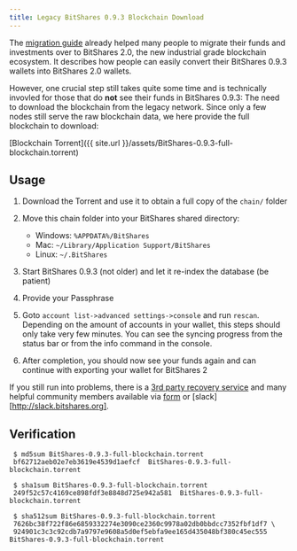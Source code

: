 ```yaml
---
title: Legacy BitShares 0.9.3 Blockchain Download
---
```


The [migration guide](http://docs.bitshares.eu/bitshares/migration/) already helped many people to migrate their funds and investments over to BitShares 2.0, the new industrial grade blockchain ecosystem. It describes how people can easily convert their BitShares 0.9.3 wallets into BitShares 2.0 wallets.

However, one crucial step still takes quite some time and is technically invovled for those that do **not** see their funds in BitShares 0.9.3: The need to download the blockchain from the legacy network.
Since only a few nodes still serve the raw blockchain data, we here provide the full blockchain to download:

[Blockchain Torrent]({{ site.url }}/assets/BitShares-0.9.3-full-blockchain.torrent)

<!--more-->

Usage
-----

1. Download the Torrent and use it to obtain a full copy of the `chain/` folder
2. Move this chain folder into your BitShares shared directory:

   * Windows: `%APPDATA%/BitShares`
   * Mac: `~/Library/Application Support/BitShares`
   * Linux: `~/.BitShares`

3. Start BitShares 0.9.3 (not older) and let it re-index the database (be patient)
4. Provide your Passphrase
5. Goto `account list->advanced settings->console` and run `rescan`. Depending on the amount of accounts in your wallet, this steps should only take very few minutes. You can see the syncing progress from the status bar or from the info command in the console.
6. After completion, you should now see your funds again and can continue with exporting your wallet for BitShares 2

If you still run into problems, there is a [3rd party recovery service](https://bitsharestalk.org/index.php/topic,19931.new.html#new) and many helpful community members available via [form](http://bitsharestalk.org) or [slack][http://slack.bitshares.org].

Verification
------------

     $ md5sum BitShares-0.9.3-full-blockchain.torrent
     bf62712aeb02e7eb3619e4539d1aefcf  BitShares-0.9.3-full-blockchain.torrent

     $ sha1sum BitShares-0.9.3-full-blockchain.torrent
     249f52c57c4169ce898fdf3e8848d725e942a581  BitShares-0.9.3-full-blockchain.torrent

     $ sha512sum BitShares-0.9.3-full-blockchain.torrent
     7626bc38f722f86e6859332274e3090ce2360c9978a02db0bbdcc7352fbf1df7 \
     924901c3c3c92cdb7a9797e9608a5d0ef5ebfa9ee165d435048bf380c45ec555  BitShares-0.9.3-full-blockchain.torrent

